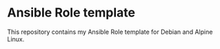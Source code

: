 # Ansible Role template

This repository contains my Ansible Role template for Debian and Alpine Linux.
